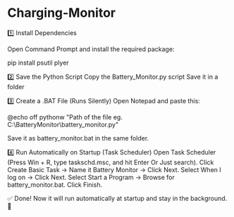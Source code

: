 # Charging-Monitor
1️⃣ Install Dependencies

Open Command Prompt and install the required package:

pip install psutil plyer

2️⃣ Save the Python Script
Copy the Battery_Monitor.py script 
Save it in a folder 

3️⃣ Create a .BAT File (Runs Silently)
Open Notepad and paste this:

@echo off
pythonw "Path of the file eg. C:\BatteryMonitor\battery_monitor.py"

Save it as battery_monitor.bat in the same folder.

4️⃣ Run Automatically on Startup (Task Scheduler)
Open Task Scheduler (Press Win + R, type taskschd.msc, and hit Enter Or Just search).
Click Create Basic Task → Name it Battery Monitor → Click Next.
Select When I log on → Click Next.
Select Start a Program → Browse for battery_monitor.bat.
Click Finish.

✅ Done! Now it will run automatically at startup and stay in the background. 🚀
